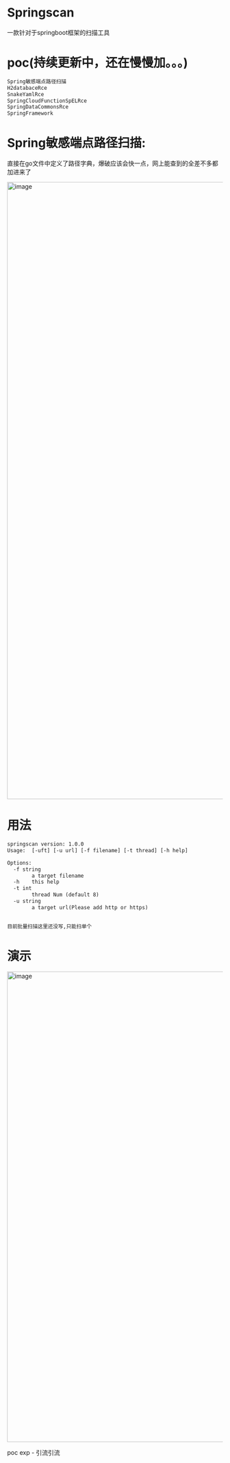 # Springscan

一款针对于springboot框架的扫描工具

# poc(持续更新中，还在慢慢加。。。)

```xml
Spring敏感端点路径扫描
H2databaceRce
SnakeYamlRce
SpringCloudFunctionSpELRce
SpringDataCommonsRce
SpringFramework

```
  
# Spring敏感端点路径扫描:

直接在go文件中定义了路径字典，爆破应该会快一点，网上能查到的全差不多都加进来了

<img width="1439" alt="image" src="https://user-images.githubusercontent.com/70200814/213861021-ad76377c-b28b-49b3-b316-e644b648301c.png">

# 用法

```xml
springscan version: 1.0.0
Usage:  [-uft] [-u url] [-f filename] [-t thread] [-h help]

Options:
  -f string
    	a target filename
  -h	this help
  -t int
    	thread Num (default 8)
  -u string
    	a target url(Please add http or https)
      

目前批量扫描这里还没写,只能扫单个
```

# 演示

<img width="1097" alt="image" src="https://user-images.githubusercontent.com/70200814/213862055-35dc62e0-f631-45d3-93ce-c6c322ff308a.png">

poc exp - 引流引流
